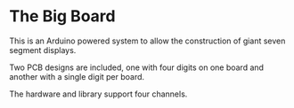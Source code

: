 # The Big Board

This is an Arduino powered system to allow the construction of giant seven segment displays.

Two PCB designs are included, one with four digits on one board and another with a single digit per board.  

The hardware and library support four channels. 
